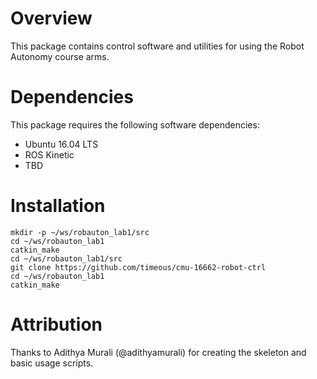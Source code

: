 # Overview
This package contains control software and utilities for using the Robot Autonomy course arms.

# Dependencies
This package requires the following software dependencies:
- Ubuntu 16.04 LTS
- ROS Kinetic
- TBD

# Installation
```
mkdir -p ~/ws/robauton_lab1/src
cd ~/ws/robauton_lab1
catkin_make
cd ~/ws/robauton_lab1/src
git clone https://github.com/timeous/cmu-16662-robot-ctrl
cd ~/ws/robauton_lab1
catkin_make
```

# Attribution
Thanks to Adithya Murali (@adithyamurali) for creating the skeleton and basic usage scripts.
